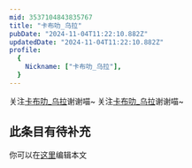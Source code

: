 ```yaml
---
mid: 3537104843835767
title: "卡布叻_乌拉"
pubDate: "2024-11-04T11:22:10.882Z"
updatedDate: "2024-11-04T11:22:10.882Z"
profile:
  {
    Nickname: ["卡布叻_乌拉"],
  }
---
```


关注[卡布叻_乌拉](https://space.bilibili.com/3537104843835767)谢谢喵~ 关注[卡布叻_乌拉](https://space.bilibili.com/3537104843835767)谢谢喵~

## 此条目有待补充
你可以在[这里](https://github.com/Yuhanawa/VTuber.ICU-Content/edit/master/v/卡布叻_乌拉/index.md)编辑本文
